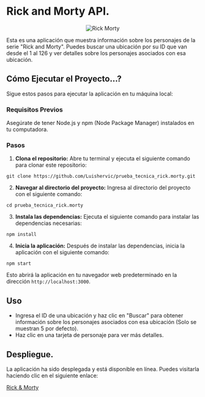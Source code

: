 # Rick and Morty API.

<p align="center">
  <img src="https://github.com/Luishervic/prueba_tecnica_rick.morty/assets/83683548/9e364da4-d7f5-41d0-9cc4-e5a15f18e127" alt="Rick Morty" />
</p>

Esta es una aplicación que muestra información sobre los personajes de la serie "Rick and Morty". Puedes buscar una ubicación por su ID que van desde el 1 al 126 y ver detalles sobre los personajes asociados con esa ubicación.

## Cómo Ejecutar el Proyecto...?

Sigue estos pasos para ejecutar la aplicación en tu máquina local:

### Requisitos Previos

Asegúrate de tener Node.js y npm (Node Package Manager) instalados en tu computadora.

### Pasos

1. **Clona el repositorio:** Abre tu terminal y ejecuta el siguiente comando para clonar este repositorio:
```
git clone https://github.com/Luishervic/prueba_tecnica_rick.morty.git
```

2. **Navegar al directorio del proyecto:** Ingresa al directorio del proyecto con el siguiente comando:

```
cd prueba_tecnica_rick.morty
```

3. **Instala las dependencias:** Ejecuta el siguiente comando para instalar las dependencias necesarias:
```
npm install
```

4. **Inicia la aplicación:** Después de instalar las dependencias, inicia la aplicación con el siguiente comando:
```
npm start
```

Esto abrirá la aplicación en tu navegador web predeterminado en la dirección `http://localhost:3000`.

## Uso
- Ingresa el ID de una ubicación y haz clic en "Buscar" para obtener información sobre los personajes asociados con esa ubicación (Solo se muestran 5 por defecto).
- Haz clic en una tarjeta de personaje para ver más detalles.

## Despliegue.
La aplicación ha sido desplegada y está disponible en línea. Puedes visitarla haciendo clic en el siguiente enlace:

[Rick & Morty](https://prueba-tecnica-rick-morty-b6bifc4uq-luishervic.vercel.app/)

